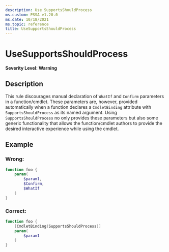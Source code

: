 ```yaml
---
description: Use SupportsShouldProcess
ms.custom: PSSA v1.20.0
ms.date: 10/18/2021
ms.topic: reference
title: UseSupportsShouldProcess
---
```

# UseSupportsShouldProcess

**Severity Level: Warning**

## Description

This rule discourages manual declaration of `WhatIf` and `Confirm` parameters in a function/cmdlet.
These parameters are, however, provided automatically when a function declares a `CmdletBinding`
attribute with `SupportsShouldProcess` as its named argument. Using `SupportsShouldProcess` no only
provides these parameters but also some generic functionality that allows the function/cmdlet
authors to provide the desired interactive experience while using the cmdlet.

## Example

### Wrong:

```powershell
function foo {
    param(
        $param1,
        $Confirm,
        $WhatIf
    )
}
```

### Correct:

```powershell
function foo {
    [CmdletBinding(SupportsShouldProcess)]
    param(
        $param1
    )
}
```
